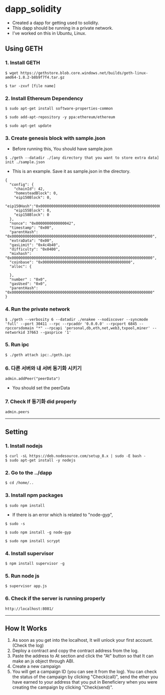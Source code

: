 # dapp_solidity
- Created a dapp for getting used to solidity.
- This dapp should be running in a private network.
- I've worked on this in Ubuntu, Linux.

## Using GETH

### 1. Install GETH
```
$ wget https://gethstore.blob.core.windows.net/builds/geth-linux-amd64-1.8.2-b8b9f7f4.tar.gz
```
```
$ tar -zxvf [file name]
```
### 2. Install Ethereum Dependency
```
$ sudo apt-get install software-properties-common
```
```
$ sudo add-apt-repository -y ppa:ethereum/ethereum
```
```
$ sudo apt-get update
```
### 3. Create genesis block with sample.json
- Before running this, You should have sample.json
```
$ ./geth --datadir ./[any directory that you want to store extra data] init ./sample.json
```
- This is an example. Save it as sample.json in the directory.
```
{
  "config": {
    "chainId": 42,
    "homesteadBlock": 0,
    "eip150Block": 0,
    "eip150Hash":"0x0000000000000000000000000000000000000000000000000000000000000000",
    "eip155Block": 0,
    "eip158Block": 0
  },
  "nonce": "0x0000000000000042",
  "timestamp": "0x00",
  "parentHash": "0x0000000000000000000000000000000000000000000000000000000000000000",
  "extraData": "0x00",
  "gasLimit": "0x4c4b40",
  "difficulty": "0x0400",
  "mixhash": "0x0000000000000000000000000000000000000000000000000000000000000000",
  "coinbase": "0x0000000000000000000000000000000000000000",
  "alloc": {

  },
  "number" : "0x0",
  "gasUsed": "0x0",
  "parentHash": "0x0000000000000000000000000000000000000000000000000000000000000000"
}
```
### 4. Run the private network
```
$ ./geth --verbosity 6 --datadir ./enakee --nodiscover --syncmode 'full' --port 30411 --rpc --rpcaddr '0.0.0.0' --rpcport 6845 --rpccorsdomain "*" --rpcapi 'personal,db,eth,net,web3,txpool,miner' --networkid 37663 --gasprice '1'
```
### 5. Run ipc
```
$ ./geth attach ipc:./geth.ipc
```
### 6. 다른 서버와 내 서버 동기화 시키기
```
admin.addPeer("peerData")
```
- You should set the peerData
### 7. Check If 동기화 did properly
```
admin.peers
```
- - -

## Setting

### 1. Install nodejs
```
$ curl -sL https://deb.nodesource.com/setup_8.x | sudo -E bash -
$ sudo apt-get install -y nodejs
```
### 2. Go to the ../dapp
```
$ cd /home/..
```
### 3. Install npm packages
```
$ sudo npm install
```
- If there is an error which is related to "node-gyp",
```
$ sudo -s
```
```
$ sudo npm install -g node-gyp
```
```
$ sudo npm install scrypt
```
### 4. Install supervisor
```
$ npm install supervisor -g
```
### 5. Run node js
```
$ supervisor app.js
```
### 6. Check if the server is running properly
```
http://localhost:8081/
```
- - -

## How It Works

1. As soon as you get into the localhost, It will unlock your first account. (Check the log)
2. Deploy a contract and copy the contract address from the log.
3. Paste the address to At section and click the "At" button so that It can make an js object through ABI.
4. Create a new campaign
5. You will get a campaign ID (you can see it from the log). You can check the status of the campaign by clicking "Check(call)", send the ether you have earned to your address that you put in Beneficiery when you were creating the campaign by clicking "Check(send)".


